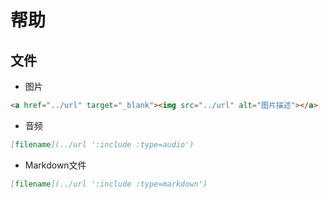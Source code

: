 # 帮助 #
## 文件 ##
* 图片
```html
<a href="../url" target="_blank"><img src="../url" alt="图片描述"></a>
```
* 音频
```markdown
[filename](../url ':include :type=audio')
```
* Markdown文件
```markdown
[filename](../url ':include :type=markdown')
```


